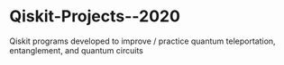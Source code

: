 # Qiskit-Projects--2020
Qiskit programs developed to improve / practice quantum teleportation, entanglement, and  quantum circuits 
